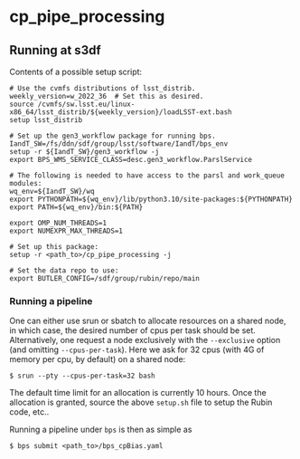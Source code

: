 # cp_pipe_processing

## Running at s3df
Contents of a possible setup script:
```
# Use the cvmfs distributions of lsst_distrib.
weekly_version=w_2022_36  # Set this as desired.
source /cvmfs/sw.lsst.eu/linux-x86_64/lsst_distrib/${weekly_version}/loadLSST-ext.bash
setup lsst_distrib

# Set up the gen3_workflow package for running bps.
IandT_SW=/fs/ddn/sdf/group/lsst/software/IandT/bps_env
setup -r ${IandT_SW}/gen3_workflow -j
export BPS_WMS_SERVICE_CLASS=desc.gen3_workflow.ParslService

# The following is needed to have access to the parsl and work_queue modules:
wq_env=${IandT_SW}/wq
export PYTHONPATH=${wq_env}/lib/python3.10/site-packages:${PYTHONPATH}
export PATH=${wq_env}/bin:${PATH}

export OMP_NUM_THREADS=1
export NUMEXPR_MAX_THREADS=1

# Set up this package:
setup -r <path_to>/cp_pipe_processing -j

# Set the data repo to use:
export BUTLER_CONFIG=/sdf/group/rubin/repo/main
```

### Running a pipeline
One can either use srun or sbatch to allocate resources on a shared node, in which case, the desired number of cpus per task should be set.  Alternatively, one request a node exclusively with the `--exclusive` option (and omitting `--cpus-per-task`).
Here we ask for 32 cpus (with 4G of memory per cpu, by default) on a shared node:
```
$ srun --pty --cpus-per-task=32 bash
```
The default time limit for an allocation is currently 10 hours.  Once the allocation is granted, source the above `setup.sh` file to setup the Rubin code, etc..

Running a pipeline under `bps` is then as simple as
```
$ bps submit <path_to>/bps_cpBias.yaml
```

